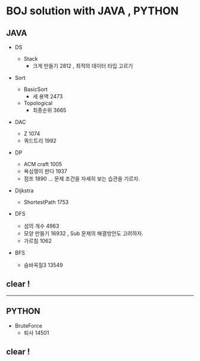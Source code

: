 # BOJ solution with JAVA , PYTHON
              
## JAVA

- DS
   - Stack
      - 크게 만들기 2812 , 최적의 데이터 타입 고르기
- Sort
   - BasicSort
       - 세 용액 2473 
   - Topological
       - 최종순위 3665
       
- DAC
   - Z 1074
   - 쿼드트리 1992
   
- DP
   - ACM craft 1005
   - 욕심쟁이 판다 1937
   - 점프 1890 ... 문제 조건을 자세히 보는 습관을 기르자.
   
- Dijkstra
   - ShortestPath 1753

- DFS
   - 섬의 개수 4963
   - 모양 만들기 16932 , Sub 문제의 해결방안도 고려하자.
   - 가르침 1062

- BFS
   - 숨바꼭질3 13549
   
## clear !

------------------

## PYTHON

- BruteForce
   - 퇴사 14501

## clear !
